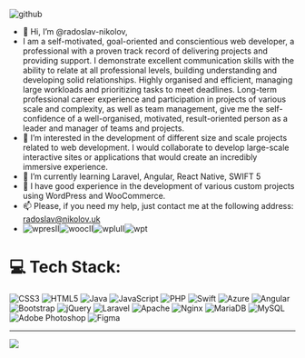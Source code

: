 ![github](https://img.shields.io/badge/GitHub-000000?style=for-the-badge&logo=GitHub&logoColor=white)
- 👋 Hi, I’m @radoslav-nikolov,
-  I am a self-motivated, goal-oriented and conscientious web developer, a professional with a proven track record of delivering projects and providing support. I demonstrate excellent communication skills with the ability to relate at all professional levels, building understanding and developing solid relationships. Highly organised and efficient, managing large workloads and prioritizing tasks to meet deadlines. Long-term professional career experience and participation in projects of various scale and complexity, as well as team management, give me the self-confidence of a well-organised, motivated, result-oriented person as a leader and manager of teams and projects.
- 👀 I’m interested in the development of different size and scale projects related to web development. I would collaborate to develop large-scale interactive sites or applications that would create an incredibly immersive experience.
- 🌱 I’m currently learning Laravel, Angular, React Native, SWIFT 5
- 💞️ I have good experience in the development of various custom projects using WordPress and WooCommerce.
- 📫 Please, if you need my help, just contact me at the following address: radoslav@nikolov.uk
- ![wpres](https://img.shields.io/badge/WordPress-Development-brightgreen)II![wooc](https://img.shields.io/badge/WooCommerce-Development-brightgreen)II![wplu](https://img.shields.io/badge/Plugin-Development-orange)II![wpt](https://img.shields.io/badge/Template-Development-blue)

# 💻 Tech Stack:
![CSS3](https://img.shields.io/badge/css3-%231572B6.svg?style=for-the-badge&logo=css3&logoColor=white) ![HTML5](https://img.shields.io/badge/html5-%23E34F26.svg?style=for-the-badge&logo=html5&logoColor=white) ![Java](https://img.shields.io/badge/java-%23ED8B00.svg?style=for-the-badge&logo=java&logoColor=white) ![JavaScript](https://img.shields.io/badge/javascript-%23323330.svg?style=for-the-badge&logo=javascript&logoColor=%23F7DF1E) ![PHP](https://img.shields.io/badge/php-%23777BB4.svg?style=for-the-badge&logo=php&logoColor=white) ![Swift](https://img.shields.io/badge/swift-F54A2A?style=for-the-badge&logo=swift&logoColor=white) ![Azure](https://img.shields.io/badge/azure-%230072C6.svg?style=for-the-badge&logo=azure-devops&logoColor=white) ![Angular](https://img.shields.io/badge/angular-%23DD0031.svg?style=for-the-badge&logo=angular&logoColor=white) ![Bootstrap](https://img.shields.io/badge/bootstrap-%23563D7C.svg?style=for-the-badge&logo=bootstrap&logoColor=white) ![jQuery](https://img.shields.io/badge/jquery-%230769AD.svg?style=for-the-badge&logo=jquery&logoColor=white) ![Laravel](https://img.shields.io/badge/laravel-%23FF2D20.svg?style=for-the-badge&logo=laravel&logoColor=white) ![Apache](https://img.shields.io/badge/apache-%23D42029.svg?style=for-the-badge&logo=apache&logoColor=white) ![Nginx](https://img.shields.io/badge/nginx-%23009639.svg?style=for-the-badge&logo=nginx&logoColor=white) ![MariaDB](https://img.shields.io/badge/MariaDB-003545?style=for-the-badge&logo=mariadb&logoColor=white) ![MySQL](https://img.shields.io/badge/mysql-%2300f.svg?style=for-the-badge&logo=mysql&logoColor=white) ![Adobe Photoshop](https://img.shields.io/badge/adobephotoshop-%2331A8FF.svg?style=for-the-badge&logo=adobephotoshop&logoColor=white) 	![Figma](https://img.shields.io/badge/figma-%23F24E1E.svg?style=for-the-badge&logo=figma&logoColor=white)

---
[![](https://visitcount.itsvg.in/api?id=radoslav-nikolov&icon=1&color=1)](https://visitcount.itsvg.in)

<!-- Proudly created with GPRM ( https://gprm.itsvg.in ) -->
<!---
radoslav-nikolov/radoslav-nikolov is a ✨ special ✨ repository because its `README.md` (this file) appears on your GitHub profile.
You can click the Preview link to take a look at your changes.
--->
